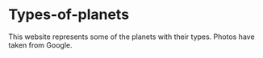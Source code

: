 # Types-of-planets
This website represents some of the planets with their types.
Photos have taken from Google.
